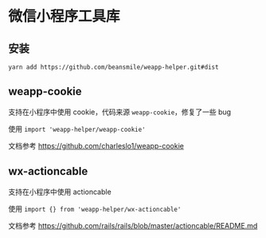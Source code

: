 # 微信小程序工具库

## 安装
`yarn add https://github.com/beansmile/weapp-helper.git#dist`

## weapp-cookie
支持在小程序中使用 cookie，代码来源 `weapp-cookie`，修复了一些 bug

使用 `import 'weapp-helper/weapp-cookie'`

文档参考 https://github.com/charleslo1/weapp-cookie

## wx-actioncable
支持在小程序中使用 actioncable

使用 `import {} from 'weapp-helper/wx-actioncable'`

文档参考 https://github.com/rails/rails/blob/master/actioncable/README.md

